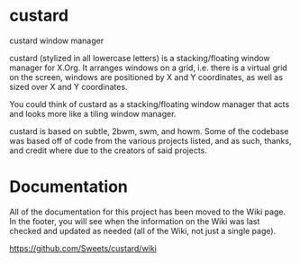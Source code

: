 # custard

custard window manager

custard (stylized in all lowercase letters) is a stacking/floating window manager for X.Org. It arranges windows on a grid, i.e. there is a virtual grid on the screen, windows are positioned by X and Y coordinates, as well as sized over X and Y coordinates.

You could think of custard as a stacking/floating window manager that acts and looks more like a tiling window manager.

custard is based on subtle, 2bwm, swm, and howm. Some of the codebase was based off of code from the various projects listed, and as such, thanks, and credit where due to the creators of said projects.

# Documentation

All of the documentation for this project has been moved to the Wiki page. In the footer, you will see when the information on the Wiki was last checked and updated as needed (all of the Wiki, not just a single page).

https://github.com/Sweets/custard/wiki
